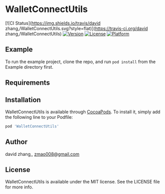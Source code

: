 # WalletConnectUtils

[![CI Status](https://img.shields.io/travis/david zhang,/WalletConnectUtils.svg?style=flat)](https://travis-ci.org/david zhang,/WalletConnectUtils)
[![Version](https://img.shields.io/cocoapods/v/WalletConnectUtils.svg?style=flat)](https://cocoapods.org/pods/WalletConnectUtils)
[![License](https://img.shields.io/cocoapods/l/WalletConnectUtils.svg?style=flat)](https://cocoapods.org/pods/WalletConnectUtils)
[![Platform](https://img.shields.io/cocoapods/p/WalletConnectUtils.svg?style=flat)](https://cocoapods.org/pods/WalletConnectUtils)

## Example

To run the example project, clone the repo, and run `pod install` from the Example directory first.

## Requirements

## Installation

WalletConnectUtils is available through [CocoaPods](https://cocoapods.org). To install
it, simply add the following line to your Podfile:

```ruby
pod 'WalletConnectUtils'
```

## Author

david zhang,, zmao008@gmail.com

## License

WalletConnectUtils is available under the MIT license. See the LICENSE file for more info.
